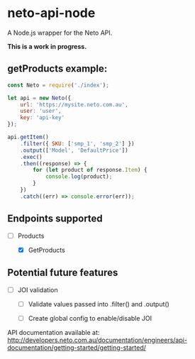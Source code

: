 # neto-api-node
A Node.js wrapper for the Neto API.

**This is a work in progress.**

## getProducts example: 
```javascript
const Neto = require('./index');

let api = new Neto({
    url: 'https://mysite.neto.com.au',
    user: 'user',
    key: 'api-key'
});

api.getItem()
    .filter({ SKU: ['smp_1', 'smp_2'] })
    .output(['Model', 'DefaultPrice'])
    .exec()
    .then((response) => {
        for (let product of response.Item) {
            console.log(product);
        }
    })
    .catch((err) => console.error(err));
```


## Endpoints supported
- [ ] Products
    - [x] GetProducts


## Potential future features
- [ ] JOI validation
    - [ ] Validate values passed into .filter() and .output()
    - [ ] Create global config to enable/disable JOI


API documentation available at:
http://developers.neto.com.au/documentation/engineers/api-documentation/getting-started/getting-started/